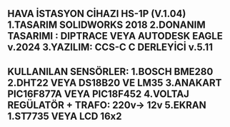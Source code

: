 HAVA İSTASYON CİHAZI  HS-1P (V.1.04)
1.TASARIM SOLIDWORKS 2018
2.DONANIM TASARIMI : DIPTRACE VEYA AUTODESK EAGLE v.2024
3.YAZILIM: CCS-C C DERLEYİCİ v.5.11 
--------------------------------------------------------
KULLANILAN SENSÖRLER:
1.BOSCH BME280
2.DHT22 VEYA DS18B20 VE LM35
3.ANAKART PIC16F877A VEYA PIC18F452
4.VOLTAJ REGÜLATÖR + TRAFO: 220v-> 12v 
5.EKRAN 1.ST7735 VEYA LCD 16x2 
--------------------------------------------------------

